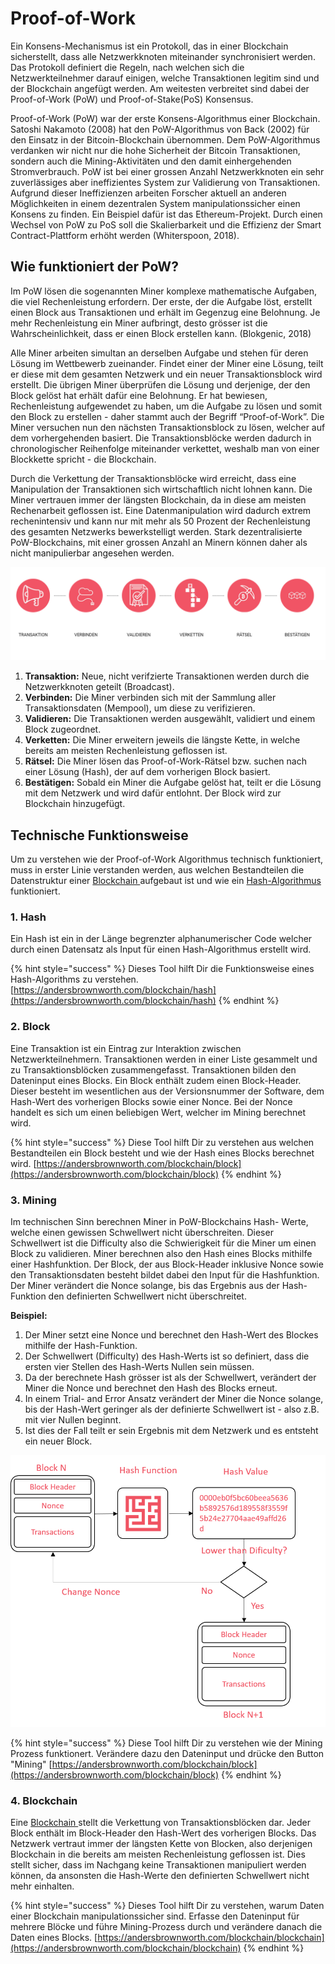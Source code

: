 # Proof-of-Work

Ein Konsens-Mechanismus ist ein Protokoll, das in einer Blockchain sicherstellt, dass alle Netzwerkknoten miteinander synchronisiert werden. Das Protokoll definiert die Regeln, nach welchen sich die Netzwerkteilnehmer darauf einigen, welche Transaktionen legitim sind und der Blockchain angefügt werden. Am weitesten verbreitet sind dabei der Proof-of-Work \(PoW\) und Proof-of-Stake\(PoS\) Konsensus.

Proof-of-Work \(PoW\) war der erste Konsens-Algorithmus einer Blockchain. Satoshi Nakamoto \(2008\) hat den PoW-Algorithmus von Back \(2002\) für den Einsatz in der Bitcoin-Blockchain übernommen. Dem PoW-Algorithmus verdanken wir nicht nur die hohe Sicherheit der Bitcoin Transaktionen, sondern auch die Mining-Aktivitäten und den damit einhergehenden Stromverbrauch. PoW ist bei einer grossen Anzahl Netzwerkknoten ein sehr zuverlässiges aber ineffizientes System zur Validierung von Transaktionen. Aufgrund dieser Ineffizienzen arbeiten Forscher aktuell an anderen Möglichkeiten in einem dezentralen System manipulationssicher einen Konsens zu finden. Ein Beispiel dafür ist das Ethereum-Projekt. Durch einen Wechsel von PoW zu PoS soll die Skalierbarkeit und die Effizienz der Smart Contract-Plattform erhöht werden \(Whiterspoon, 2018\).

## Wie funktioniert der PoW?

Im PoW lösen die sogenannten Miner komplexe mathematische Aufgaben, die viel Rechenleistung erfordern. Der erste, der die Aufgabe löst, erstellt einen Block aus Transaktionen und erhält im Gegenzug eine Belohnung. Je mehr Rechenleistung ein Miner aufbringt, desto grösser ist die Wahrscheinlichkeit, dass er einen Block erstellen kann. \(Blokgenic, 2018\)

Alle Miner arbeiten simultan an derselben Aufgabe und stehen für deren Lösung im Wettbewerb zueinander. Findet einer der Miner eine Lösung, teilt er diese mit dem gesamten Netzwerk und ein neuer Transaktionsblock wird erstellt. Die übrigen Miner überprüfen die Lösung und derjenige, der den Block gelöst hat erhält dafür eine Belohnung. Er hat bewiesen, Rechenleistung aufgewendet zu haben, um die Aufgabe zu lösen und somit den Block zu erstellen - daher stammt auch der Begriff “Proof-of-Work”. Die Miner versuchen nun den nächsten Transaktionsblock zu lösen, welcher auf dem vorhergehenden basiert. Die Transaktionsblöcke werden dadurch in chronologischer Reihenfolge miteinander verkettet, weshalb man von einer Blockkette spricht - die Blockchain.

Durch die Verkettung der Transaktionsblöcke wird erreicht, dass eine Manipulation der Transaktionen sich wirtschaftlich nicht lohnen kann. Die Miner vertrauen immer der längsten Blockchain, da in diese am meisten Rechenarbeit geflossen ist. Eine Datenmanipulation wird dadurch extrem rechenintensiv und kann nur mit mehr als 50 Prozent der Rechenleistung des gesamten Netzwerks bewerkstelligt werden. Stark dezentralisierte PoW-Blockchains, mit einer grossen Anzahl an Minern können daher als nicht manipulierbar angesehen werden.  


![Proof-of-Work in 6 Schritten](../../.gitbook/assets/pow.PNG)

1. **Transaktion:** Neue,  nicht verifzierte Transaktionen werden durch die Netzwerkknoten geteilt \(Broadcast\).
2. **Verbinden:** Die Miner verbinden sich mit der Sammlung aller Transaktionsdaten \(Mempool\), um diese zu verifizieren.
3. **Validieren:** Die Transaktionen werden ausgewählt, validiert und einem Block zugeordnet.
4. **Verketten:** Die Miner erweitern jeweils die längste Kette, in welche bereits am meisten Rechenleistung geflossen ist.
5. **Rätsel:** Die Miner lösen das Proof-of-Work-Rätsel bzw. suchen nach einer Lösung \(Hash\), der auf dem vorherigen Block basiert.
6. **Bestätigen:** Sobald ein Miner die Aufgabe gelöst hat, teilt er die Lösung mit dem Netzwerk und wird dafür entlohnt. Der Block wird zur Blockchain hinzugefügt. 

## Technische Funktionsweise

Um zu verstehen wie der Proof-of-Work Algorithmus technisch funktioniert, muss in erster Linie verstanden werden, aus welchen Bestandteilen die Datenstruktur einer [Blockchain ](https://lab.ledgerlabs.li/dlt/blockchain/definition)aufgebaut ist und wie ein [Hash-Algorithmus ](https://lab.ledgerlabs.li/grundlagen/kryptografie/hash-algorithmen)funktioniert. 

### 1. Hash

Ein Hash ist ein in der Länge begrenzter alphanumerischer Code welcher durch einen Datensatz als Input für einen Hash-Algorithmus erstellt wird. 

{% hint style="success" %}
Dieses Tool hilft Dir die Funktionsweise eines Hash-Algorithms zu verstehen. [https://andersbrownworth.com/blockchain/hash](https://andersbrownworth.com/blockchain/hash)
{% endhint %}

### 2. Block

Eine Transaktion ist ein Eintrag zur Interaktion zwischen Netzwerkteilnehmern. Transaktionen werden in einer Liste gesammelt und zu Transaktionsblöcken zusammengefasst. Transaktionen bilden den Dateninput eines Blocks. Ein Block enthält zudem einen Block-Header. Dieser besteht im wesentlichen aus der Versionsnummer der Software, dem Hash-Wert des vorherigen Blocks sowie einer Nonce. Bei der Nonce handelt es sich um einen beliebigen Wert, welcher im Mining berechnet wird.

{% hint style="success" %}
Diese Tool hilft Dir zu verstehen aus welchen Bestandteilen ein Block besteht und wie der Hash eines Blocks berechnet wird. [https://andersbrownworth.com/blockchain/block](https://andersbrownworth.com/blockchain/block)
{% endhint %}

### 3. Mining

Im technischen Sinn berechnen Miner in PoW-Blockchains Hash- Werte, welche einen gewissen Schwellwert nicht überschreiten. Dieser Schwellwert ist die Difficulty also die Schwierigkeit für die Miner um einen Block zu validieren. Miner berechnen also den Hash eines Blocks mithilfe einer Hashfunktion. Der Block, der aus Block-Header inklusive Nonce sowie den Transaktionsdaten besteht bildet dabei den Input für die Hashfunktion. Der Miner verändert die Nonce solange, bis das Ergebnis aus der Hash-Funktion den definierten Schwellwert nicht überschreitet.

**Beispiel:**

1. Der Miner setzt eine Nonce und berechnet den Hash-Wert des Blockes mithilfe der Hash-Funktion.
2. Der Schwellwert \(Difficulty\) des Hash-Werts ist so definiert, dass die ersten vier Stellen des Hash-Werts Nullen sein müssen. 
3. Da der berechnete Hash grösser ist als der Schwellwert, verändert der Miner die Nonce und berechnet den Hash des Blocks erneut. 
4. In einem Trial- and Error Ansatz verändert der Miner die Nonce solange, bis der Hash-Wert geringer als der definierte Schwellwert ist - also z.B. mit vier Nullen beginnt. 
5. Ist dies der Fall teilt er sein Ergebnis mit dem Netzwerk und es entsteht ein neuer Block.

![Technische Funktionsweise von Proof-of-Work](../../.gitbook/assets/pow_detail.png)

{% hint style="success" %}
Diese Tool hilft Dir zu verstehen wie der Mining Prozess funktionert. Verändere dazu den Dateninput und drücke den Button "Mining" [https://andersbrownworth.com/blockchain/block](https://andersbrownworth.com/blockchain/block)
{% endhint %}

### 4. Blockchain

Eine [Blockchain ](https://lab.ledgerlabs.li/dlt/blockchain/definition)stellt die Verkettung von Transaktionsblöcken dar. Jeder Block enthält im Block-Header den Hash-Wert des vorherigen Blocks. Das Netzwerk vertraut immer der längsten Kette von Blocken, also derjenigen Blockchain in die bereits am meisten Rechenleistung geflossen ist. Dies stellt sicher, dass im Nachgang keine Transaktionen manipuliert werden können, da ansonsten die Hash-Werte den definierten Schwellwert nicht mehr einhalten. 

{% hint style="success" %}
Dieses Tool hilft Dir zu verstehen, warum Daten einer Blockchain manipulationssicher sind. Erfasse den Dateninput für mehrere Blöcke und führe Mining-Prozess durch und verändere danach die Daten eines Blocks. [https://andersbrownworth.com/blockchain/blockchain](https://andersbrownworth.com/blockchain/blockchain)
{% endhint %}



